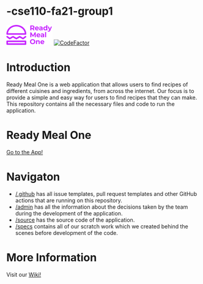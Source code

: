 # -cse110-fa21-group1
![Our logo](https://github.com/cse110-fa21-group1/-cse110-fa21-group1/blob/main/source/assets/logo.png)
[![CodeFactor](https://www.codefactor.io/repository/github/cse110-fa21-group1/-cse110-fa21-group1/badge)](https://www.codefactor.io/repository/github/cse110-fa21-group1/-cse110-fa21-group1)

# Introduction
Ready Meal One is a web application that allows users to find recipes of different cuisines and ingredients, from across the internet. Our focus is to provide a simple and easy way for users to find recipes that they can make. This repository contains all the necessary files and code to run the application.

# Ready Meal One
[Go to the App!](https://cse110-fa21-team1.netlify.app/)

# Navigaton
- [/.github](https://github.com/cse110-fa21-group1/-cse110-fa21-group1/tree/main/.github) has all issue templates, pull request templates and other GitHub actions that are running on this repository.
- [/admin](https://github.com/cse110-fa21-group1/-cse110-fa21-group1/tree/main/admin) has all the information about the decisions taken by the team during the development of the application.
- [/source](https://github.com/cse110-fa21-group1/-cse110-fa21-group1/tree/main/source) has the source code of the application.
- [/specs](https://github.com/cse110-fa21-group1/-cse110-fa21-group1/tree/main/specs) contains all of our scratch work which we created behind the scenes before development of the code.

# More Information
Visit our [Wiki!](https://github.com/cse110-sp21-group13/cse110-sp21-group13/wiki)
